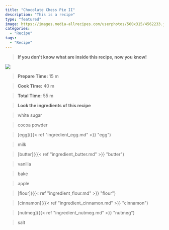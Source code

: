 ```yaml
---
title: "Chocolate Chess Pie II"
description: "This is a recipe"
type: "featured"
image: https://images.media-allrecipes.com/userphotos/560x315/4562233.jpg
categories: 
  - "Recipe"
tags: 
  - "Recipe"
---
```



>**If you don't know what are inside this recipe, now you know!**

![](../images/Recipes-Banner.jpg)
> **Prepare Time:** 15 m


> **Cook Time:** 40 m


> **Total Time:** 55 m

> **Look the ingredients of this recipe**

> white sugar

> cocoa powder

> [egg]({{< ref "ingredient_egg.md" >}} "egg")

> milk

> [butter]({{< ref "ingredient_butter.md" >}} "butter")

> vanilla

> bake

> apple

> [flour]({{< ref "ingredient_flour.md" >}} "flour")

> [cinnamon]({{< ref "ingredient_cinnamon.md" >}} "cinnamon")

> [nutmeg]({{< ref "ingredient_nutmeg.md" >}} "nutmeg")

> salt

